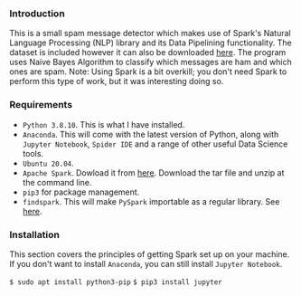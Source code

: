 ### Introduction

This is a small spam message detector which makes use of Spark's Natural Language Processing (NLP) library and its Data Pipelining functionality. 
The dataset is included however it can also be downloaded [here](https://archive.ics.uci.edu/ml/datasets/SMS+Spam+Collection). The program uses Naive Bayes Algorithm to classify which messages are ham and which ones are spam. Note: Using Spark is a bit overkill; you don't need Spark to perform this type of work, but it was interesting doing so.

### Requirements

* `Python 3.8.10`. This is what I have installed.
* `Anaconda`. This will come with the latest version of Python, along with `Jupyter Notebook`, `Spider IDE` and a range of other useful Data Science tools.
* `Ubuntu 20.04`.
* `Apache Spark`. Dowload it from [here](https://spark.apache.org/downloads.html). Download the tar file and unzip at the command line.
* `pip3` for package management.
* `findspark`. This will make `PySpark` importable as a regular library. See [here](https://pypi.org/project/findspark/).

### Installation

This section covers the principles of getting Spark set up on your machine. If you don't want to install `Anaconda`, you can still install `Jupyter Notebook`.

`$ sudo apt install python3-pip`
`$ pip3 install jupyter`


